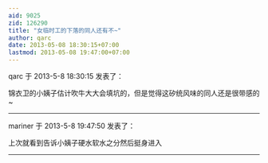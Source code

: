 ```yaml
---
aid: 9025
zid: 126290
title: "女临时工的下落的同人还有不~"
author: qarc
date: 2013-05-08 18:30:15+07:00
lastmod: 2013-05-08 19:47:00+07:00
---
```


qarc 于 2013-5-8 18:30:15 发表了：

锦衣卫的小姨子估计吹牛大大会填坑的，但是觉得这矽统风味的同人还是很带感的~

---

mariner 于 2013-5-8 19:47:50 发表了：

上次就看到告诉小姨子硬水软水之分然后挺身进入

---
